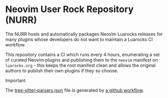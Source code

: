 # Neovim User Rock Repository (NURR)

The NURR hosts and automatically packages Neovim Luarocks releases for many plugins
whose developers do not want to maintain a Luarocks CI workflow.

This repository contains a CI which runs every 4 hours, enumerating a set of curated Neovim plugins
and publishing them to the `neovim` manifest on `luarocks.org` - this keeps the root manifest clean
and allows the original authors to publish their own plugins if they so choose.

> [!IMPORTANT]
>
> The [tree-sitter-parsers.json](./tree-sitter-parsers.json) file is
> generated by [a github workflow](./.github/workflows/update-ts-parsers.yml).
